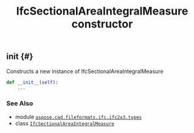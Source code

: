 ﻿---
title: IfcSectionalAreaIntegralMeasure constructor
second_title: Aspose.CAD for Python via .NET API References
description: 
type: docs
weight: 10
url: /python-net/aspose.cad.fileformats.ifc.ifc2x3.types/ifcsectionalareaintegralmeasure/__init__/
is_root: false
---

## __init__ {#}

Constructs a new instance of IfcSectionalAreaIntegralMeasure



```python
def __init__(self):
    ...
```





### See Also
* module [`aspose.cad.fileformats.ifc.ifc2x3.types`](../../)
* class [`IfcSectionalAreaIntegralMeasure`](/cad/python-net/aspose.cad.fileformats.ifc.ifc2x3.types/ifcsectionalareaintegralmeasure)
